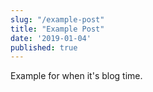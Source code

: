 ```yaml
---
slug: "/example-post"
title: "Example Post"
date: '2019-01-04'
published: true
---
```

Example for when it's blog time.

